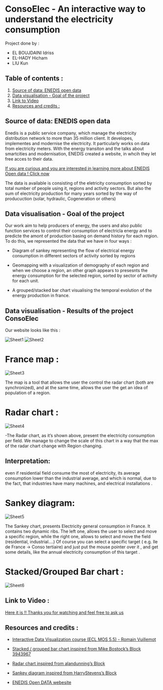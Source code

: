 # ConsoElec  - An interactive way to understand the electricity consumption

Project done by : 
- EL BOUJDAINI Idriss 
- EL-HADY Hicham 
- LIU Kun  

## Table of contents :

<ol id="navigation"> 
<li><a href="https://github.com/hichamelhady/ConsoElec/edit/master/README.md#Source of data: ENEDIS open data-" t>Source of data: ENEDIS open data</a></li> 
<li><a href="https://github.com/hichamelhady/ConsoElec/edit/master/README.md#Data visualisation - Goal of the project-" t>Data visualisation - Goal of the project</a></li> 
<li><a href="https://github.com/hichamelhady/ConsoElec/edit/master/README.md#Link to Video -" t>Link to Video </a></li> 
<li><a href="https://github.com/hichamelhady/ConsoElec/edit/master/README.md#Resources and credits :-" t>Resources and credits :</a></li> 

</ol>

## Source of data: ENEDIS open data

Enedis is a public service company, which manage the electricity distribution network to more than 35 million client. It developes, implementes and modernise the electricity. It particularly works on data from electricity meters. With the energy transiton and the talks about smartcities and modernisation, ENEDIS created a website, in whcih they let free acces to their data. 

[If you are curious and you are interested in learning more about ENEDIS Open data ! Click now ](https://data.enedis.fr/page/accueil/?flg=fr)

The data is available is consisting of the eletricity consumption sorted by total number of people using it, regions and activity sectors. But also the sum of electricity production for many years sorted by the way of producuction (solar, hydraulic, Cogeneration or others)  

## Data visualisation - Goal of the project
Our work aim to help producers of energy, the users and also public function services to control their consumption of electricla energy and to predicte the amont of production basing on demand history for each region. To do this, we represented the data that we have in four ways : 

- Diagram of sankey representing the flow of electrical energy consumption in different sectors of activity sorted by regions

- Geomapping with a visualization of demography of each region and when we choose a region, an other graph appears to presesnts the energy consumption for the selected region, sorted by sector of activity for each unit.

- A grouped/stacked bar chart visualising the temporal evolution of the energy production in france.

## Data visualisation - Results of the project ConsoElec

Our website looks like this :

![Sheet1](/Img_project_final/1.JPG)
![Sheet2](/Img_project_final/2.JPG)

# France map :

![Sheet3](/Img_project_final/cartefr.JPG)

The map is a tool that allows the user the control the radar chart (both are synchronized), and at the same time, allows the user the get an idea of population of a region.

# Radar chart :

![Sheet4](/Img_project_final/radarchart.JPG)

-The Radar chart, as it’s shown above, present the electricity consumption per field. We manage to change the scale of this chart in a way that the max of the radar chart change with Region changing. 
## Interpretation:
even if residential field consume the most of electricity, its average consumption lower than the industrial average, and which is normal, due to the fact, that industries have many machines, and electrical installations .

# Sankey diagram:

![Sheet5](/Img_project_final/sankey.JPG)

The Sankey chart, presents Electricity general consumption in France.
It contains two dynamic ribs. The left one, allows the user to select and move a specific region, while the right one, allows to select and move the field (residential, industrial….) 
Of course you can select a specific target ( e.g. Ile de France -> Conso tertiaire) and just put the mouse pointer over it , and get some details, like the annual electricity consumption of this target .


# Stacked/Grouped Bar chart :

![Sheet6](/Img_project_final/grouped.JPG)

## Link to Video : 

[Here it is !! Thanks you for watching and feel free to ask us](https://www.youtube.com/watch?v=3WGgQxnGbuw&feature=youtu.be)

## Resources and credits :

* [Interactive Data Visualization course (ECL MOS 5.5) - Romain Vuillemot](https://github.com/LyonDataViz/MOS5.5-Dataviz)

* [Stacked / grouped bar chart inspired from Mike Bostock’s Block 3943967](http://bl.ocks.org/mbostock/3943967)

* [Radar chart inspired from alandunning’s Block ](http://blockbuilder.org/alandunning/4c36eb1abdb248de34c64f5672afd857)

* [Sankey diagram inspired from HarryStevens’s Block ](http://blockbuilder.org/HarryStevens/0a437a96e9a2aa2408adbd32b1853cc3)

* [ENEDIS Open DATA webesite](https://data.enedis.fr/page/accueil/?flg=fr)

